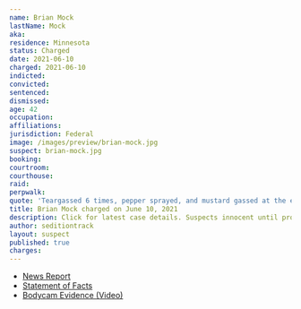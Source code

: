 ```yaml
---
name: Brian Mock
lastName: Mock
aka:
residence: Minnesota
status: Charged
date: 2021-06-10
charged: 2021-06-10
indicted:
convicted: 
sentenced: 
dismissed: 
age: 42
occupation:
affiliations:
jurisdiction: Federal
image: /images/preview/brian-mock.jpg
suspect: brian-mock.jpg
booking:
courtroom:
courthouse:
raid:
perpwalk:
quote: 'Teargassed 6 times, pepper sprayed, and mustard gassed at the end.'
title: Brian Mock charged on June 10, 2021
description: Click for latest case details. Suspects innocent until proven guilty.
author: seditiontrack
layout: suspect
published: true
charges:
---
```

- [News Report](https://minnesota.cbslocal.com/2021/06/11/minneapolis-man-brian-mock-accused-of-assaulting-officer-in-jan-6-u-s-capitol-attack/)
- [Statement of Facts](https://www.justice.gov/usao-dc/case-multi-defendant/file/1403426/download)
- [Bodycam Evidence (Video)](https://twitter.com/alanfeuer/status/1407784550986563584)
